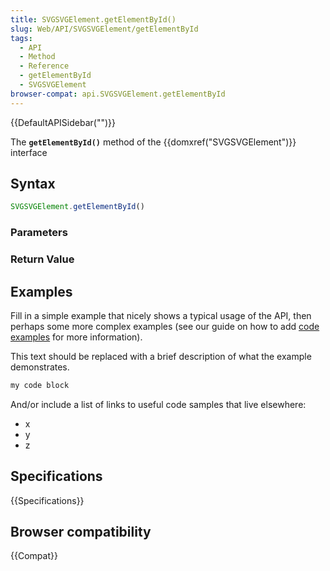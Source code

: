 ```yaml
---
title: SVGSVGElement.getElementById()
slug: Web/API/SVGSVGElement/getElementById
tags:
  - API
  - Method
  - Reference
  - getElementById
  - SVGSVGElement
browser-compat: api.SVGSVGElement.getElementById
---
```

{{DefaultAPISidebar("")}}

The **`getElementById()`** method of the {{domxref("SVGSVGElement")}} interface 

## Syntax

```js
SVGSVGElement.getElementById()
```

### Parameters



### Return Value



## Examples

Fill in a simple example that nicely shows a typical usage of the API, then perhaps some more complex examples (see our guide on how to add [code examples](/en-US/docs/MDN/Contribute/Structures/Code_examples) for more information).

This text should be replaced with a brief description of what the example demonstrates.

```js
my code block
```

And/or include a list of links to useful code samples that live elsewhere:

*   x
*   y
*   z

## Specifications

{{Specifications}}

## Browser compatibility

{{Compat}}

